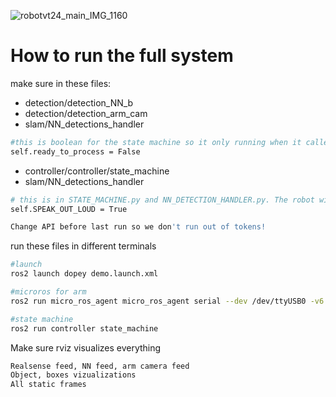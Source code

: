 ![robotvt24_main_IMG_1160](https://github.com/martimik10/KTH_Robotics_Dopey/assets/88324559/56763c13-42ec-4bcc-a62d-4f2703071345)
# How to run the full system

make sure in these files:
* detection/detection_NN_b
* detection/detection_arm_cam
* slam/NN_detections_handler
```bash
#this is boolean for the state machine so it only running when it called
self.ready_to_process = False
```

* controller/controller/state_machine
* slam/NN_detections_handler
```bash
# this is in STATE_MACHINE.py and NN_DETECTION_HANDLER.py. The robot will speak if True
self.SPEAK_OUT_LOUD = True

Change API before last run so we don't run out of tokens!
```

run these files in different terminals
```bash
#launch
ros2 launch dopey demo.launch.xml

#microros for arm
ros2 run micro_ros_agent micro_ros_agent serial --dev /dev/ttyUSB0 -v6

#state machine
ros2 run controller state_machine

```
Make sure rviz visualizes everything
```bash
Realsense feed, NN feed, arm camera feed
Object, boxes vizualizations
All static frames

```

